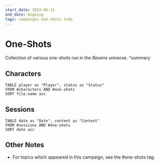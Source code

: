```yaml
---
start_date: 2023-06-11
end_date: Ongoing
tags: campaigns one-shots todo
---
```

# One-Shots
Collection of various one-shots run in the *Ravens* universe.
^summary

## Characters
```dataview
TABLE player as "Player", status as "Status"
FROM #characters AND #one-shots
SORT file.name asc
```

## Sessions
```dataview
TABLE date as "Date", content as "Content"
FROM #sessions AND #one-shots
SORT date asc
```

## Other Notes
- For topics which appeared in this campaign, see the #one-shots tag.
